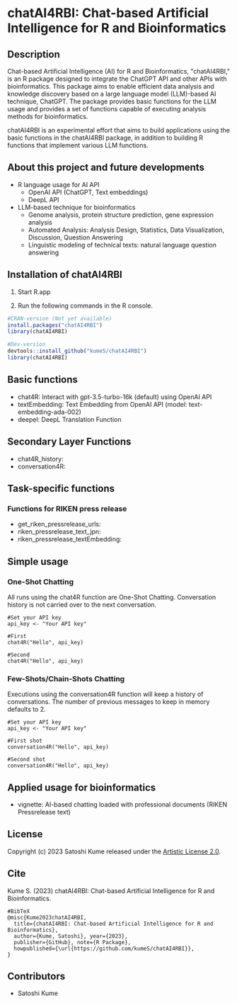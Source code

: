 # chatAI4RBI: Chat-based Artificial Intelligence for R and Bioinformatics

## Description

Chat-based Artificial Intelligence (AI) for R and Bioinformatics, "chatAI4RBI," is an R package designed to integrate the ChatGPT API and other APIs with bioinformatics. This package aims to enable efficient data analysis and knowledge discovery based on a large language model (LLM)-based AI technique, ChatGPT. The package provides basic functions for the LLM usage and provides a set of functions capable of executing analysis methods for bioinformatics.

chatAI4RBI is an experimental effort that aims to build applications using the basic functions in the chatAI4RBI package, in addition to building R functions that implement various LLM functions. 

## About this project and future developments

- R language usage for AI API
  - OpenAI API (ChatGPT, Text embeddings)
  - DeepL API
- LLM-based technique for bioinformatics
  - Genome analysis, protein structure prediction, gene expression analysis
  - Automated Analysis: Analysis Design, Statistics, Data Visualization, Discussion, Question Answering
  - Linguistic modeling of technical texts: natural language question answering

## Installation of chatAI4RBI

1. Start R.app

2. Run the following commands in the R console.

```r
#CRAN-version (Not yet available)
install.packages("chatAI4RBI")
library(chatAI4RBI)

#Dev-version
devtools::install_github("kumeS/chatAI4RBI")
library(chatAI4RBI)
```

## Basic functions

- chat4R: Interact with gpt-3.5-turbo-16k (default) using OpenAI API
- textEmbedding: Text Embedding from OpenAI API (model: text-embedding-ada-002)
- deepel: DeepL Translation Function

## Secondary Layer Functions

- chat4R_history:
- conversation4R: 

## Task-specific functions

### Functions for RIKEN press release

- get_riken_pressrelease_urls:
- riken_pressrelease_text_jpn: 
- riken_pressrelease_textEmbedding:

## Simple usage

### One-Shot Chatting

All runs using the chat4R function are One-Shot Chatting.
Conversation history is not carried over to the next conversation.

```{r}
#Set your API key
api_key <- "Your API key"

#First
chat4R("Hello", api_key)

#Second
chat4R("Hello", api_key)
```

### Few-Shots/Chain-Shots Chatting

Executions using the conversation4R function will keep a history of conversations.
The number of previous messages to keep in memory defaults to 2.

```{r}
#Set your API key
api_key <- "Your API key"

#First shot
conversation4R("Hello", api_key)

#Second shot
conversation4R("Hello", api_key)
```

## Applied usage for bioinformatics

- vignette: AI-based chatting loaded with professional documents (RIKEN Pressrelease text)

## License

Copyright (c) 2023 Satoshi Kume released under the [Artistic License 2.0](http://www.perlfoundation.org/artistic_license_2_0).

## Cite

Kume S. (2023) chatAI4RBI: Chat-based Artificial Intelligence for R and Bioinformatics.

```
#BibTeX
@misc{Kume2023chatAI4RBI,
  title={chatAI4RBI: Chat-based Artificial Intelligence for R and Bioinformatics},
  author={Kume, Satoshi}, year={2023},
  publisher={GitHub}, note={R Package},
  howpublished={\url{https://github.com/kumeS/chatAI4RBI}},
}
```

## Contributors

- Satoshi Kume

